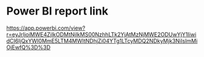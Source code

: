 # Power BI report link
https://app.powerbi.com/view?r=eyJrIjoiMWE4ZjlkODMtNjlkMS00NzhhLTk2YjAtMzNjMWE2ODUwYjY1IiwidCI6IjQxYWI0MmE5LTM4MWItNDhjZi04YTg1LTcyMDQ2NDkyMjk3NiIsImMiOjEwfQ%3D%3D
